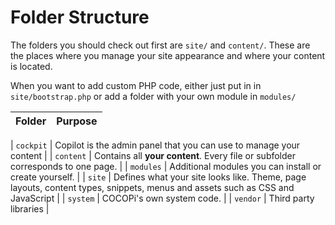 # Folder Structure

The folders you should check out first are `site/` and `content/`. These are the places where you manage your site appearance and where your content is located.

When you want to add custom PHP code, either just put in in `site/bootstrap.php` or add a folder with your own module in `modules/`

| Folder  | Purpose                |
|---------|------------------------|

| `cockpit` | Copilot is the admin panel that you can use to manage your content |
| `content` | Contains all **your content**. Every file or subfolder corresponds to one page. |
| `modules` | Additional modules you can install or create yourself. |
| `site`    | Defines what your site looks like. Theme, page layouts, content types, snippets, menus and assets such as CSS and JavaScript  |
| `system`  | COCOPi's own system code.  |
| `vendor`  | Third party libraries  |
